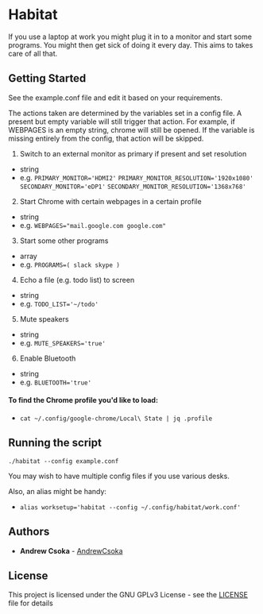 # Habitat

If you use a laptop at work you might plug it in to a monitor and start some programs. You might then get sick of doing it every day. This aims to takes care of all that.

## Getting Started

See the example.conf file and edit it based on your requirements.

The actions taken are determined by the variables set in a config file. A present but empty variable will still trigger that action. For example, if WEBPAGES is an empty string, chrome will still be opened. If the variable is missing entirely from the config, that action will be skipped.

1. Switch to an external monitor as primary if present and set resolution
  * string
  * e.g. `PRIMARY_MONITOR='HDMI2'`
         `PRIMARY_MONITOR_RESOLUTION='1920x1080'`
         `SECONDARY_MONITOR='eDP1'`
         `SECONDARY_MONITOR_RESOLUTION='1368x768'`
2. Start Chrome with certain webpages in a certain profile
  * string
  * e.g. `WEBPAGES="mail.google.com google.com"`
3. Start some other programs
  * array
  * e.g. `PROGRAMS=( slack skype )`
4. Echo a file (e.g. todo list) to screen
  * string
  * e.g. `TODO_LIST='~/todo'`
5. Mute speakers
  * string
  * e.g. `MUTE_SPEAKERS='true'`
6. Enable Bluetooth
  * string
  * e.g. `BLUETOOTH='true'`

#### To find the Chrome profile you'd like to load:
 * `cat ~/.config/google-chrome/Local\ State | jq .profile`

## Running the script
`./habitat --config example.conf`

You may wish to have multiple config files if you use various desks.

Also, an alias might be handy:
  * `alias worksetup='habitat --config ~/.config/habitat/work.conf'`


## Authors

* **Andrew Csoka** - [AndrewCsoka](https://github.com/AndrewCsoka)

## License

This project is licensed under the GNU GPLv3 License - see the [LICENSE](LICENSE) file for details
